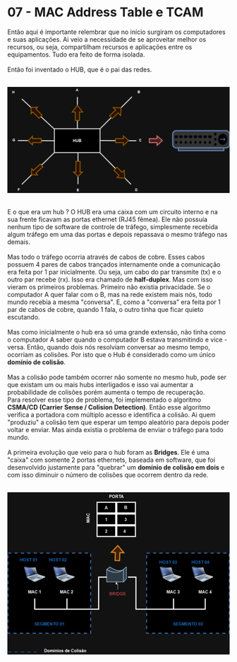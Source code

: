 # 07 - MAC Address Table e TCAM

Então aqui é importante relembrar que no início surgiram os computadores e suas aplicações. Ai veio a necessidade de se aproveitar melhor os recursos, ou seja, compartilham recursos e aplicações entre os equipamentos. Tudo era feito de forma isolada. <br></br>
Então foi inventado o HUB, que é o pai das redes. <br></br>

![HUB](Imagens/hub.png) <br></br>

E o que era um hub ? O HUB era uma caixa com um circuito interno e na sua frente ficavam as portas ethernet (RJ45 fêmea). Ele não possuía nenhum tipo de software de controle de tráfego, simplesmente recebida algum tráfego em uma das portas e depois repassava o mesmo tráfego nas demais. <br></br>
Mas todo o tráfego ocorria através de cabos de cobre. Esses cabos possuem 4 pares de cabos trançados internamente onde a comunicação era feita por 1 par inicialmente. Ou seja, um cabo do par transmite (tx) e o outro par recebe (rx). Isso era chamado de **half-duplex**.
Mas com isso vieram os primeiros problemas. Primeiro não existia privacidade. Se o computador A quer falar com o B, mas na rede existem mais nós, todo mundo recebia a mesma "conversa". E, como a "conversa" era feita por 1 par de cabos de cobre, quando 1 fala, o outro tinha que ficar quieto escutando.<br></br>
Mas como inicialmente o hub era só uma grande extensão, não tinha como o computador A saber quando o computador B estava transmitindo e vice - versa. Então, quando dois nós resolviam conversar ao mesmo tempo, ocorriam as colisões. Por isto que o Hub é considerado como um único **domínio de colisão**. <br></br>
Mas a colisão pode também ocorrer não somente no mesmo hub, pode ser que existam um ou mais hubs interligados e isso vai aumentar a probabilidade de colisões porém aumenta o tempo de recuperação. <br></rb>
Para resolver esse tipo de problema, foi implementado o algoritmo **CSMA/CD (Carrier Sense / Colision Detection)**. Então esse algoritmo verifica a portadora com múltiplo acesso e identifica a colisão. Ai quem "produziu" a colisão tem que esperar um tempo aleatório para depois poder voltar e enviar. Mas ainda existia o problema de enviar o tráfego para todo mundo. <br></br>
A primeira evolução que veio para o hub foram as **Bridges**. Ele é uma "caixa" com somente 2 portas ethernets, baseada em software, que foi desenvolvido justamente para "quebrar" um **domínio de colisão em dois** e com isso diminuir o número de colisões que ocorrem dentro da rede. <br></br>

![DOMÍNIO_DE_COLISÃO](Imagens/colisao.png) <br></br>

